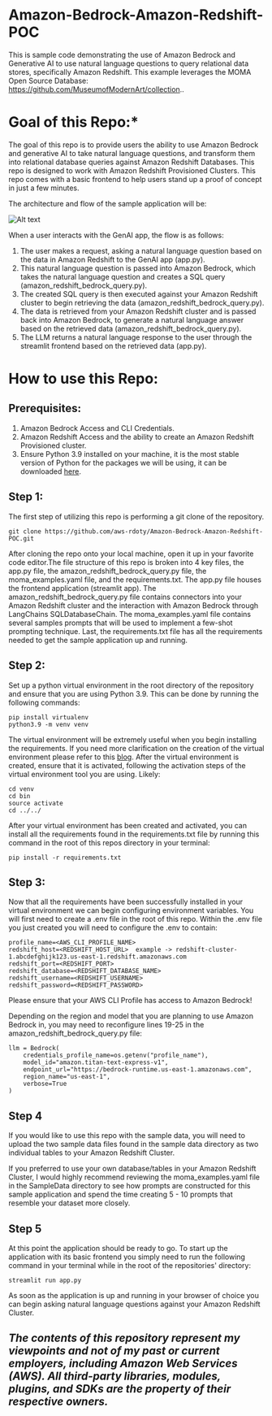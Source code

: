 # Amazon-Bedrock-Amazon-Redshift-POC
This is sample code demonstrating the use of Amazon Bedrock and Generative AI to use natural language questions to query relational data stores, specifically Amazon Redshift. This example leverages the MOMA Open Source Database: https://github.com/MuseumofModernArt/collection..

# **Goal of this Repo:***
The goal of this repo is to provide users the ability to use Amazon Bedrock and generative AI to take natural language questions, and transform them into relational database queries against Amazon Redshift Databases. This repo is designed to work with
Amazon Redshift Provisioned Clusters. This repo comes with a basic frontend to help users stand up a proof of concept in just a few minutes.

The architecture and flow of the sample application will be:

![Alt text](images/architecture.png "POC Architecture")

When a user interacts with the GenAI app, the flow is as follows:

1. The user makes a request, asking a natural language question based on the data in Amazon Redshift to the GenAI app (app.py).
2. This natural language question is passed into Amazon Bedrock, which takes the natural language question and creates a SQL query (amazon_redshift_bedrock_query.py).
3. The created SQL query is then executed against your Amazon Redshift cluster to begin retrieving the data (amazon_redshift_bedrock_query.py).
4. The data is retrieved from your Amazon Redshift cluster and is passed back into Amazon Bedrock, to generate a natural language answer based on the retrieved data (amazon_redshift_bedrock_query.py).
5. The LLM returns a natural language response to the user through the streamlit frontend based on the retrieved data (app.py).

# How to use this Repo:

## Prerequisites:

1. Amazon Bedrock Access and CLI Credentials.
2. Amazon Redshift Access and the ability to create an Amazon Redshift Provisioned cluster.
3. Ensure Python 3.9 installed on your machine, it is the most stable version of Python for the packages we will be using, it can be downloaded [here](https://www.python.org/downloads/release/python-3911/).

## Step 1:
The first step of utilizing this repo is performing a git clone of the repository.

```
git clone https://github.com/aws-rdoty/Amazon-Bedrock-Amazon-Redshift-POC.git
```

After cloning the repo onto your local machine, open it up in your favorite code editor.The file structure of this repo is broken into 4 key files,
the app.py file, the amazon_redshift_bedrock_query.py file, the moma_examples.yaml file, and the requirements.txt. The app.py file houses the frontend application (streamlit app). 
The amazon_redshift_bedrock_query.py file contains connectors into your Amazon Redshift cluster and the interaction with Amazon Bedrock through LangChains SQLDatabaseChain.
The moma_examples.yaml file contains several samples prompts that will be used to implement a few-shot prompting technique. Last, the requirements.txt
file has all the requirements needed to get the sample application up and running.

## Step 2:
Set up a python virtual environment in the root directory of the repository and ensure that you are using Python 3.9. This can be done by running the following commands:
```
pip install virtualenv
python3.9 -m venv venv
```
The virtual environment will be extremely useful when you begin installing the requirements. If you need more clarification on the creation of the virtual environment please refer to this [blog](https://www.freecodecamp.org/news/how-to-setup-virtual-environments-in-python/).
After the virtual environment is created, ensure that it is activated, following the activation steps of the virtual environment tool you are using. Likely:
```
cd venv
cd bin
source activate
cd ../../ 
```
After your virtual environment has been created and activated, you can install all the requirements found in the requirements.txt file by running this command in the root of this repos directory in your terminal:
```
pip install -r requirements.txt
```

## Step 3:
Now that all the requirements have been successfully installed in your virtual environment we can begin configuring environment variables.
You will first need to create a .env file in the root of this repo. Within the .env file you just created you will need to configure the .env to contain:

```
profile_name=<AWS_CLI_PROFILE_NAME>
redshift_host=<REDSHIFT_HOST_URL>  example -> redshift-cluster-1.abcdefghijk123.us-east-1.redshift.amazonaws.com
redshift_port=<REDSHIFT_PORT>
redshift_database=<REDSHIFT_DATABASE_NAME>
redshift_username=<REDSHIFT_USERNAME>
redshift_password=<REDSHIFT_PASSWORD>
```
Please ensure that your AWS CLI Profile has access to Amazon Bedrock!

Depending on the region and model that you are planning to use Amazon Bedrock in, you may need to reconfigure lines 19-25 in the amazon_redshift_bedrock_query.py file:
```
llm = Bedrock(
    credentials_profile_name=os.getenv("profile_name"),
    model_id="amazon.titan-text-express-v1",
    endpoint_url="https://bedrock-runtime.us-east-1.amazonaws.com",
    region_name="us-east-1",
    verbose=True
)
```

## Step 4
If you would like to use this repo with the sample data, you will need to upload the two sample data files found in the sample data directory as two individual tables to your Amazon Redshift Cluster.

If you preferred to use your own database/tables in your Amazon Redshift Cluster, I would highly recommend reviewing the moma_examples.yaml file in the SampleData directory to see how prompts are constructed for this sample application and spend the time creating 5 - 10 prompts that resemble your dataset more closely.
## Step 5
At this point the application should be ready to go. To start up the application with its basic frontend you simply need to run the following command in your terminal while in the root of the repositories' directory:

```
streamlit run app.py
```
As soon as the application is up and running in your browser of choice you can begin asking natural language questions against your Amazon Redshift Cluster.

## ***The contents of this repository represent my viewpoints and not of my past or current employers, including Amazon Web Services (AWS). All third-party libraries, modules, plugins, and SDKs are the property of their respective owners.***
